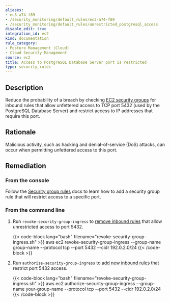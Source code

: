 ```yaml
---
aliases:
- ec3-a74-f89
- /security_monitoring/default_rules/ec3-a74-f89
- /security_monitoring/default_rules/unrestricted_postgresql_access
disable_edit: true
integration_id: ec2
kind: documentation
rule_category:
- Posture Management (Cloud)
- Cloud Security Management
source: ec2
title: Access to PostgreSQL Database Server port is restricted
type: security_rules
---
```


## Description

Reduce the probability of a breach by checking [EC2 security groups][1] for inbound rules that allow unfettered access to TCP port 5432 (used by the PostgreSQL Database Server) and restrict access to IP addresses that require this port.

## Rationale
Malicious activity, such as hacking and denial-of-service (DoS) attacks, can occur when permitting unfettered access to this port.

## Remediation

### From the console

Follow the [Security group rules][4] docs to learn how to add a security group rule that will restrict access to a specific port.

### From the command line

1. Run `revoke-security-group-ingress` to [remove inbound rules][2] that allow unrestricted access to port 5432.

    {{< code-block lang="bash" filename="revoke-security-group-ingress.sh" >}}
    aws ec2 revoke-security-group-ingress
        --group-name group-name
        --protocol tcp
        --port 5432
        --cidr 192.0.2.0/24
    {{< /code-block >}}

2. Run `authorize-security-group-ingress` to [add new inbound rules][3] that restrict port 5432 access.

    {{< code-block lang="bash" filename="revoke-security-group-ingress.sh" >}}
    aws ec2 authorize-security-group-ingress
        --group-name your-group-name
        --protocol tcp
        --port 5432
        --cidr 192.0.2.0/24
    {{< /code-block >}}

[1]: https://docs.aws.amazon.com/vpc/latest/userguide/VPC_SecurityGroups.html
[2]: https://awscli.amazonaws.com/v2/documentation/api/latest/reference/ec2/revoke-security-group-ingress.html
[3]: https://awscli.amazonaws.com/v2/documentation/api/latest/reference/ec2/authorize-security-group-ingress.html
[4]: https://docs.aws.amazon.com/vpc/latest/userguide/VPC_SecurityGroups.html#SecurityGroupRules
